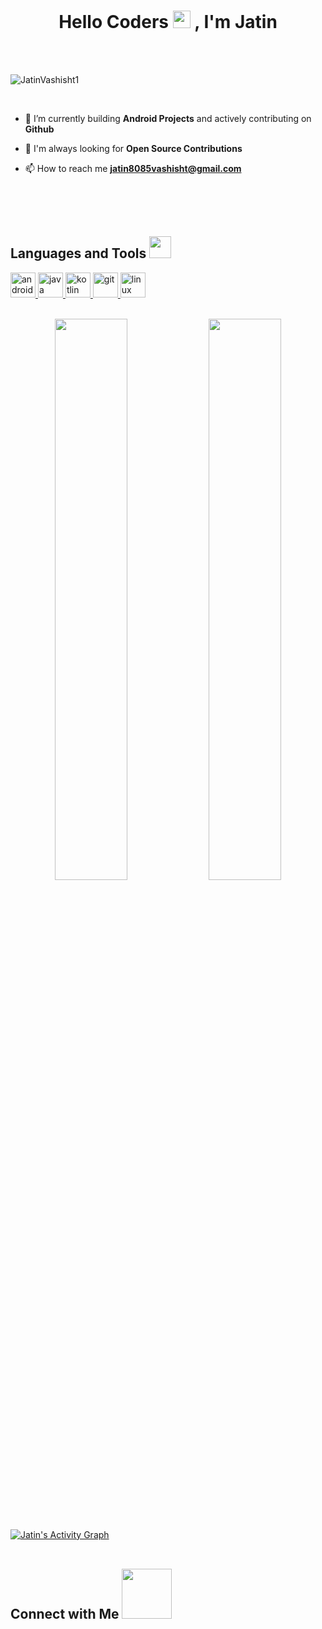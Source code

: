 
<h1 align="center"> Hello Coders <img width=28 src="https://raw.githubusercontent.com/MartinHeinz/MartinHeinz/master/wave.gif" width="48px"> , I'm Jatin </h1>
<br>
<br>
<p align="left"> <img src="https://komarev.com/ghpvc/?username=JatinVashisht1&label=Profile%20views&color=0e75b6&style=flat" alt="JatinVashisht1" /> </p>
<br>

- 🌱 I’m currently building **Android Projects** and actively contributing on **Github**

- 🤝 I'm always looking for **Open Source Contributions** 

- 📫 How to reach me **jatin8085vashisht@gmail.com**
<br>
<br>
<br>
<h2 align="left"> Languages and Tools <img src = "https://media2.giphy.com/media/QssGEmpkyEOhBCb7e1/giphy.gif?cid=ecf05e47a0n3gi1bfqntqmob8g9aid1oyj2wr3ds3mg700bl&rid=giphy.gif" width = 35px> </h3>
<p align="left"> <a href="https://developer.android.com" target="_blank"> <img src="https://img.icons8.com/color/48/000000/android-studio--v2.png" alt="android" width="40" height="40"/> </a> 
<a href="https://www.java.com" target="_blank"> <img src="https://user-images.githubusercontent.com/89024718/146765351-6cf1ff3f-423d-4370-bbf5-e73fb949913d.png" alt="java" width="40" height="40"/> </a> 
 <a href="https://kotlinlang.org/docs/home.html" target="_blank"> <img src="https://user-images.githubusercontent.com/89024718/146764078-25a14dea-055e-44ae-aba2-1651b8c1d952.png" alt="kotlin" width="40" height="40"/> </a> 
      <a href="https://git-scm.com/" target="_blank"> <img src="https://www.vectorlogo.zone/logos/git-scm/git-scm-icon.svg" alt="git" width="40" height="40"/><a href="https://www.linux.org/" target="_blank"> <img src="https://img.icons8.com/color/50/000000/linux.png" alt="linux" width="40" height="40"/> </a>
<br>
<br>
<p align="center">
  <img width="48%" src="https://github-readme-stats.vercel.app/api?username=JatinVashisht1&show_icons=true&theme=tokyonight" />
  <img width="48%" src="https://github-readme-streak-stats.herokuapp.com/?user=JatinVashisht1&theme=tokyonight" />
</p>
<br>
<br>
<br>
<a href="https://github.com/JatinVashisht1/JatinVashisht1"><img alt=" Jatin's Activity Graph" src="https://activity-graph.herokuapp.com/graph?username=JatinVashisht1&bg_color=1F222E&color=F8D866&line=F85D7F&point=FFFFFF&hide_border=true" /></a>
<br>
<br>
<h2 align="left"> Connect with Me <img width=80  src='https://raw.githubusercontent.com/ShahriarShafin/ShahriarShafin/main/Assets/handshake.gif'> </h2>
<p align="left">
</p>
